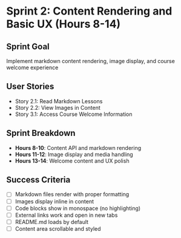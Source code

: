 # Sprint 2: Content Rendering and Basic UX (Hours 8-14)

## Sprint Goal
Implement markdown content rendering, image display, and course welcome experience

## User Stories
- Story 2.1: Read Markdown Lessons
- Story 2.2: View Images in Content
- Story 3.1: Access Course Welcome Information

## Sprint Breakdown
- **Hours 8-10**: Content API and markdown rendering
- **Hours 11-12**: Image display and media handling
- **Hours 13-14**: Welcome content and UX polish

## Success Criteria
- [ ] Markdown files render with proper formatting
- [ ] Images display inline in content
- [ ] Code blocks show in monospace (no highlighting)
- [ ] External links work and open in new tabs
- [ ] README.md loads by default
- [ ] Content area scrollable and styled
